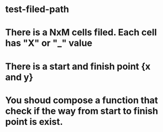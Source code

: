 # test-filed-path

# There is a NxM cells filed. Each cell has "X" or "\_" value

# There is a start and finish point {x and y}

# You shoud compose a function that check if the way from start to finish point is exist.
